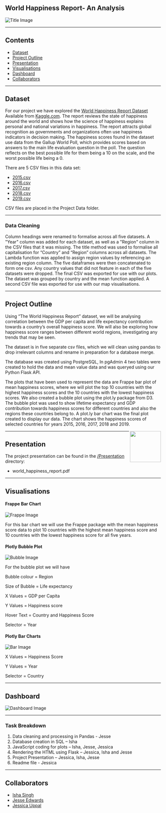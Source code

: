 ﻿## World Happiness Report- An Analysis 


![Title Image](Images/repository_image.png)

--------------------------------------------------------------------------------------------------------------------------------------------------------------------------

## Contents

* [Dataset](#dataset-header)
* [Project Outline](#project-header)
* [Presentation](#presentation-header)
* [Visualisations](#visualisation-header)
* [Dashboard](#dashboard-header)
* [Collaborators](#team-header)

--------------------------------------------------------------------------------------------------------------------------------------------------------------------------

## <a id="dataset-header"></a>Dataset

For our project we have explored the [World Happiness Report Dataset](https://www.kaggle.com/unsdsn/world-happiness)\
Available from [Kaggle.com](https://www.kaggle.com). 
The report reviews the state of happiness around the world and shows how the science of happiness explains personal and national variations in happiness. The report attracts global recognition as governments and organizations often use happiness indicators in decision making.
The happiness scores found in the dataset use data from the Gallup World Poll, which provides scores based on answers to the main life evaluation question in the poll. The question reflects on the best possible life for them being a 10 on the scale, and the worst possible life being a 0. 

There are 5 CSV files in this data set: 

* [2015.csv](https://www.kaggle.com/unsdsn/world-happiness?select=2015.csv)
* [2016.csv](https://www.kaggle.com/unsdsn/world-happiness?select=2016.csv)
* [2017.csv](https://www.kaggle.com/unsdsn/world-happiness?select=2017.csv)
* [2018.csv](https://www.kaggle.com/unsdsn/world-happiness?select=2018.csv)
* [2019.csv](https://www.kaggle.com/unsdsn/world-happiness?select=2019.csv)

CSV files are placed in the Project Data folder.

--------------------------------------------------------------------------------------------------------------------------------------------------------------------------

### Data Cleaning
Column headings were renamed to formalise across all five datasets.
A "Year" column was added for each dataset, as well as a "Region" column in the CSV files that it was missing.
The title method was used to formalise all capitalisation for “Country” and “Region” columns across all datasets.
The Lambda function was applied to assign region values by referencing an existing region column.
The five dataframes were then concatenated to form one csv.
Any country values that did not feature in each of the five datasets were dropped.
The final CSV was exported for use with our plots. The dataset was grouped by country and the mean function applied. 
A second CSV file was exported for use with our map visualisations.

--------------------------------------------------------------------------------------------------------------------------------------------------------------------------


## <a id="project-header"></a>Project Outline

Using “The World Happiness Report” dataset, we will be analysing correlation between the GDP per capita and life expectancy contribution towards a country’s overall happiness score. We will also be exploring how happiness score ranges between different world regions, investigating any trends that may be seen. 

The dataset is in five separate csv files, which we will clean using pandas to drop irrelevant columns and rename in preparation for a database merge.
  
The database was created using PostgreSQL, In pgAdmin 4 two tables were created to hold the data and mean value data and was queryed using our Python Flask API.

The plots that have been used to represent the data are Frappe bar plot of mean happiness scores, where we will plot the top 10 countries with the highest happiness scores and the 10 countries with the lowest happiness scores. We also created a bubble plot using the plot.ly package from D3. The bubble plot was used to show lifetime expectancy and GDP contribution towards happiness scores for different countries and also the regions these countries belong to. A plot.ly bar chart was the final plot created to display our data. The chart shows the happiness scores of selected countries for years 2015, 2016, 2017, 2018 and 2019. 


[<img src="https://wiki.postgresql.org/images/a/a4/PostgreSQL_logo.3colors.svg" align="right"  width="100">](https://www.postgresql.org/)


--------------------------------------------------------------------------------------------------------------------------------------------------------------------------


## <a id="presentation-header"></a>Presentation

The project presentation can be found in the [/Presentation](Presentation/) directory:

* world_happiness_report.pdf

--------------------------------------------------------------------------------------------------------------------------------------------------------------------------


## <a id="visualisation-header"></a>Visualisations

#### Frappe Bar Chart

![Frappe Image](Images/frappe_bar_chart.JPG)


For this bar chart we will use the Frappe package with the mean happiness score data to plot 10 countries with the highest mean happiness score and 10 countries with the lowest happiness score for all five years.

#### Plotly Bubble Plot

![Bubble Image](Images/plotly_bubble.JPG)


For the bubble plot we will have

Bubble colour = Region

Size of Bubble = Life expectancy

X Values = GDP per Capita

Y Values = Happiness score

Hover Text = Country and Happiness Score

Selector = Year

#### Plotly Bar Charts

![Bar Image](Images/plotly_bar.png)


X Values = Happiness Score

Y Values = Year

Selector = Country


----------------------------------------------------------------------------------------------------------------------------


## <a id="dashboard-header"></a>Dashboard



![Dashboard Image](Images/final_dashboard.JPG)

----------------------------------------------------------------------------------------------------------------------------

### Task Breakdown

1. Data cleaning and processing in Pandas - Jesse
2. Database creation in SQL – Isha
3. JavaScript coding for plots – Isha, Jesse, Jessica 
4. Rendering the HTML using Flask – Jessica, Isha and Jesse 
5. Project Presentation – Jessica, Isha, Jesse
6. Readme file - Jessica

----------------------------------------------------------------------------------------------------------------------------

## <a id="team-header"></a>Collaborators

* [Isha Singh](https://github.com/isha167)
* [Jesse Edwards](https://github.com/Squonk713)
* [Jessica Uppal](https://github.com/JessicaUppal)


